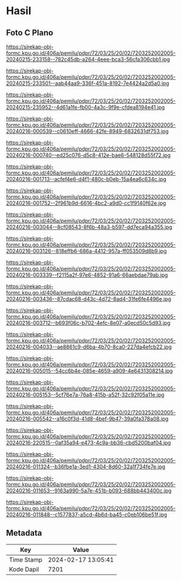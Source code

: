 # Hasil

## Foto C Plano

https://sirekap-obj-formc.kpu.go.id/406a/pemilu/pdpr/72/03/25/20/02/7203252002005-20240215-233158--782c45db-a264-4eee-bca3-56cfa306cbb1.jpg

https://sirekap-obj-formc.kpu.go.id/406a/pemilu/pdpr/72/03/25/20/02/7203252002005-20240215-233501--aab44aa9-336f-451a-8192-7e4424a2d5a0.jpg

https://sirekap-obj-formc.kpu.go.id/406a/pemilu/pdpr/72/03/25/20/02/7203252002005-20240215-235952--4d61a1fe-fb00-4a3c-9f9e-cfdea8194e41.jpg

https://sirekap-obj-formc.kpu.go.id/406a/pemilu/pdpr/72/03/25/20/02/7203252002005-20240216-000539--c0610eff-4666-42fe-8949-6832631df753.jpg

https://sirekap-obj-formc.kpu.go.id/406a/pemilu/pdpr/72/03/25/20/02/7203252002005-20240216-000740--ed25c076-d5c8-412e-bae6-548128d55f72.jpg

https://sirekap-obj-formc.kpu.go.id/406a/pemilu/pdpr/72/03/25/20/02/7203252002005-20240216-001713--acfef4e6-d4f1-480c-b0eb-15a4ea6c634c.jpg

https://sirekap-obj-formc.kpu.go.id/406a/pemilu/pdpr/72/03/25/20/02/7203252002005-20240216-001752--2f961b9d-6616-4bc2-a9d0-cc1f9140f62e.jpg

https://sirekap-obj-formc.kpu.go.id/406a/pemilu/pdpr/72/03/25/20/02/7203252002005-20240216-003044--8cf08543-8f6b-48a3-b597-dd7eca94a355.jpg

https://sirekap-obj-formc.kpu.go.id/406a/pemilu/pdpr/72/03/25/20/02/7203252002005-20240216-003126--818effb6-686a-4412-957a-ff053509d8b9.jpg

https://sirekap-obj-formc.kpu.go.id/406a/pemilu/pdpr/72/03/25/20/02/7203252002005-20240216-003339--f2115a2f-97e6-4852-91a6-66aebdae79ab.jpg

https://sirekap-obj-formc.kpu.go.id/406a/pemilu/pdpr/72/03/25/20/02/7203252002005-20240216-003436--87cdac68-d43c-4d72-8ad4-31fe6fe4496e.jpg

https://sirekap-obj-formc.kpu.go.id/406a/pemilu/pdpr/72/03/25/20/02/7203252002005-20240216-003712--b693f06c-b702-4efc-8e07-a0ecd50c5d93.jpg

https://sirekap-obj-formc.kpu.go.id/406a/pemilu/pdpr/72/03/25/20/02/7203252002005-20240216-004033--ae8861c9-d6ba-4b70-8ca0-227da4efcb22.jpg

https://sirekap-obj-formc.kpu.go.id/406a/pemilu/pdpr/72/03/25/20/02/7203252002005-20240216-005015--54cc6b4e-085e-4659-a909-4e6431308214.jpg

https://sirekap-obj-formc.kpu.go.id/406a/pemilu/pdpr/72/03/25/20/02/7203252002005-20240216-005153--5cf76e7a-76a8-415b-a52f-32c92f05a11e.jpg

https://sirekap-obj-formc.kpu.go.id/406a/pemilu/pdpr/72/03/25/20/02/7203252002005-20240216-005542--a16c0f3d-41d8-4bef-9b47-39a0fa378a08.jpg

https://sirekap-obj-formc.kpu.go.id/406a/pemilu/pdpr/72/03/25/20/02/7203252002005-20240216-220515--0af35a94-e473-4c9a-bb36-cbd5200baf04.jpg

https://sirekap-obj-formc.kpu.go.id/406a/pemilu/pdpr/72/03/25/20/02/7203252002005-20240216-011324--b36fbe1a-3ed1-4304-8d60-32a1f734fe7e.jpg

https://sirekap-obj-formc.kpu.go.id/406a/pemilu/pdpr/72/03/25/20/02/7203252002005-20240216-011653--9163a990-5a7e-451b-b093-688bb443400c.jpg

https://sirekap-obj-formc.kpu.go.id/406a/pemilu/pdpr/72/03/25/20/02/7203252002005-20240216-011848--c1577837-a5cd-4b6d-ba45-c0eb106be51f.jpg


## Metadata

| Key        | Value               |
| ---------- | ------------------- |
| Time Stamp | 2024-02-17 13:05:41 |
| Kode Dapil | 7201                |



